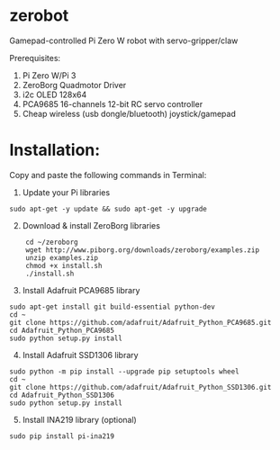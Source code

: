 # zerobot
Gamepad-controlled Pi Zero W robot with servo-gripper/claw

Prerequisites:
1. Pi Zero W/Pi 3
2. ZeroBorg Quadmotor Driver
3. i2c OLED 128x64 
4. PCA9685 16-channels 12-bit RC servo controller
5. Cheap wireless (usb dongle/bluetooth) joystick/gamepad 

# Installation:

Copy and paste the following commands in Terminal:

1. Update your Pi libraries

`sudo apt-get -y update && sudo apt-get -y upgrade`

2. Download & install ZeroBorg libraries

``` mkdir ~/zeroborg
    cd ~/zeroborg
    wget http://www.piborg.org/downloads/zeroborg/examples.zip
    unzip examples.zip 
    chmod +x install.sh
    ./install.sh
```
3. Install Adafruit PCA9685 library

``` 
sudo apt-get install git build-essential python-dev
cd ~
git clone https://github.com/adafruit/Adafruit_Python_PCA9685.git
cd Adafruit_Python_PCA9685
sudo python setup.py install

```

4. Install Adafruit SSD1306 library

```
sudo python -m pip install --upgrade pip setuptools wheel
cd ~
git clone https://github.com/adafruit/Adafruit_Python_SSD1306.git
cd Adafruit_Python_SSD1306
sudo python setup.py install

```

5. Install INA219 library (optional)

```
sudo pip install pi-ina219

```
















